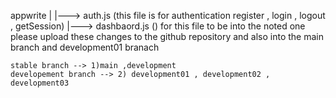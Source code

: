 appwrite
    |
    |---> auth.js (this file is for authentication register , login , logout , getSession)
    |---> dashbaord.js ()
    for this file to be into the noted one please upload these changes to the github repository and also into the 
    main branch and development01 branach

    stable branch --> 1)main ,development
    developement branch --> 2) development01 , development02 , development03

    






